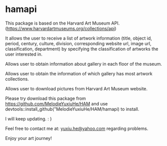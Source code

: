
# hamapi

This package is based on the Harvard Art Museum API.
(<https://www.harvardartmuseums.org/collections/api>)

It allows the user to receive a list of artwork information (title,
object id, period, century, culture, division, corresponding website
url, image url, classification, department) by specifying the
classification of artworks the user interested in.

Allows user to obtain information about gallery in each floor of the
museum.

Allows user to obtain the information of which gallery has most artwork
collections.

Allows user to download pictures from Harvard Art Museum website.

Please try download this package from
<https://github.com/MelodieYuxiuHe/HAM> and use
devtools::install\_github("MelodieYuxiuHe/HAM/hamapi) to install.

I will keep updating. : )

Feel free to contact me at: <yuxiu.he@yahoo.com> regarding problems.

Enjoy your art journey\!

